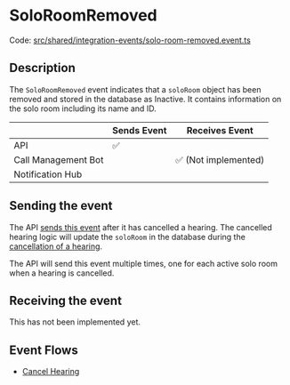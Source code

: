 # SoloRoomRemoved

Code:
[src/shared/integration-events/solo-room-removed.event.ts](../../../src/shared/integration-events/solo-room-removed.event.ts)

## Description

The `SoloRoomRemoved` event indicates that a `soloRoom` object has been removed and stored in the database as Inactive.
It contains information on the solo room including its name and ID.

|                     | Sends Event | Receives Event       |
| ------------------- | ----------- | -------------------- |
| API                 | ✅          |                      |
| Call Management Bot |             | ✅ (Not implemented) |
| Notification Hub    |             |                      |

## Sending the event

The API [sends this event](../../../src/api/handlers/commands/cancel-hearing.commandhandler.ts) after it has cancelled
a hearing. The cancelled hearing logic will update the `soloRoom` in the database during the
[cancellation of a hearing](../features/cancel-hearing.md).

The API will send this event multiple times, one for each active solo room when a hearing is cancelled.

## Receiving the event

This has not been implemented yet.

## Event Flows

- [Cancel Hearing](../features/cancel-hearing.md)

